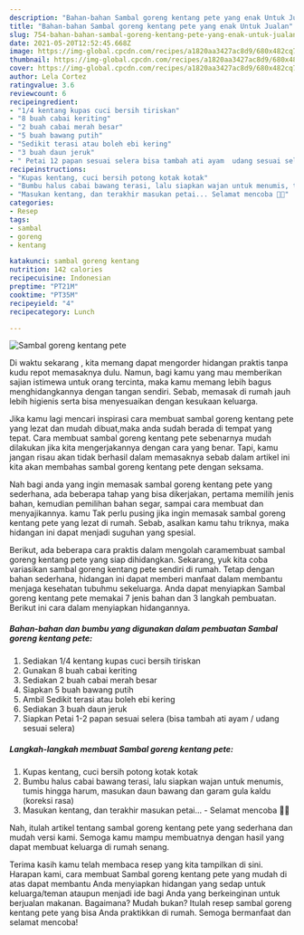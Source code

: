 ```yaml
---
description: "Bahan-bahan Sambal goreng kentang pete yang enak Untuk Jualan"
title: "Bahan-bahan Sambal goreng kentang pete yang enak Untuk Jualan"
slug: 754-bahan-bahan-sambal-goreng-kentang-pete-yang-enak-untuk-jualan
date: 2021-05-20T12:52:45.668Z
image: https://img-global.cpcdn.com/recipes/a1820aa3427ac8d9/680x482cq70/sambal-goreng-kentang-pete-foto-resep-utama.jpg
thumbnail: https://img-global.cpcdn.com/recipes/a1820aa3427ac8d9/680x482cq70/sambal-goreng-kentang-pete-foto-resep-utama.jpg
cover: https://img-global.cpcdn.com/recipes/a1820aa3427ac8d9/680x482cq70/sambal-goreng-kentang-pete-foto-resep-utama.jpg
author: Lela Cortez
ratingvalue: 3.6
reviewcount: 6
recipeingredient:
- "1/4 kentang kupas cuci bersih tiriskan"
- "8 buah cabai keriting"
- "2 buah cabai merah besar"
- "5 buah bawang putih"
- "Sedikit terasi atau boleh ebi kering"
- "3 buah daun jeruk"
- " Petai 12 papan sesuai selera bisa tambah ati ayam  udang sesuai selera"
recipeinstructions:
- "Kupas kentang, cuci bersih potong kotak kotak"
- "Bumbu halus cabai bawang terasi, lalu siapkan wajan untuk menumis, tumis hingga harum, masukan daun bawang dan garam gula kaldu (koreksi rasa)"
- "Masukan kentang, dan terakhir masukan petai... Selamat mencoba 👌🏼"
categories:
- Resep
tags:
- sambal
- goreng
- kentang

katakunci: sambal goreng kentang 
nutrition: 142 calories
recipecuisine: Indonesian
preptime: "PT21M"
cooktime: "PT35M"
recipeyield: "4"
recipecategory: Lunch

---
```



![Sambal goreng kentang pete](https://img-global.cpcdn.com/recipes/a1820aa3427ac8d9/680x482cq70/sambal-goreng-kentang-pete-foto-resep-utama.jpg)

Di waktu  sekarang , kita memang dapat mengorder hidangan praktis tanpa kudu repot memasaknya dulu. Namun, bagi kamu yang mau memberikan sajian istimewa untuk orang tercinta, maka kamu memang lebih bagus menghidangkannya dengan tangan sendiri. Sebab, memasak di rumah jauh lebih higienis serta bisa menyesuaikan dengan kesukaan keluarga.

Jika kamu lagi mencari inspirasi cara membuat sambal goreng kentang pete yang lezat dan mudah dibuat,maka anda sudah berada di tempat yang tepat. Cara membuat sambal goreng kentang pete  sebenarnya mudah dilakukan jika kita mengerjakannya dengan cara yang benar. Tapi, kamu jangan risau akan tidak berhasil dalam memasaknya 
sebab dalam artikel ini kita akan membahas sambal goreng kentang pete dengan seksama.  



Nah bagi anda yang ingin memasak sambal goreng kentang pete yang sederhana, ada beberapa tahap yang bisa dikerjakan, pertama memilih jenis bahan, kemudian pemilihan bahan segar, sampai cara membuat dan menyajikannya. kamu Tak perlu pusing jika ingin memasak sambal goreng kentang pete yang lezat di rumah. Sebab, asalkan kamu  tahu triknya, maka hidangan ini dapat menjadi suguhan yang spesial.

Berikut, ada beberapa cara praktis  dalam mengolah caramembuat sambal goreng kentang pete yang siap dihidangkan. Sekarang, yuk kita coba variasikan sambal goreng kentang pete sendiri di rumah. Tetap dengan bahan sederhana, hidangan ini dapat memberi manfaat dalam membantu menjaga kesehatan tubuhmu sekeluarga. Anda dapat menyiapkan Sambal goreng kentang pete memakai 7 jenis bahan dan 3 langkah pembuatan. Berikut ini cara dalam menyiapkan hidangannya.

<!--inarticleads1-->

##### Bahan-bahan dan bumbu yang digunakan dalam pembuatan Sambal goreng kentang pete:

1. Sediakan 1/4 kentang kupas cuci bersih tiriskan
1. Gunakan 8 buah cabai keriting
1. Sediakan 2 buah cabai merah besar
1. Siapkan 5 buah bawang putih
1. Ambil Sedikit terasi atau boleh ebi kering
1. Sediakan 3 buah daun jeruk
1. Siapkan  Petai 1-2 papan sesuai selera (bisa tambah ati ayam / udang sesuai selera)




<!--inarticleads2-->

##### Langkah-langkah membuat Sambal goreng kentang pete:

1. Kupas kentang, cuci bersih potong kotak kotak
1. Bumbu halus cabai bawang terasi, lalu siapkan wajan untuk menumis, tumis hingga harum, masukan daun bawang dan garam gula kaldu (koreksi rasa)
1. Masukan kentang, dan terakhir masukan petai... - Selamat mencoba 👌🏼




Nah, itulah artikel tentang  sambal goreng kentang pete  yang sederhana dan mudah versi kami. Semoga kamu mampu membuatnya dengan hasil yang dapat membuat keluarga di rumah senang. 

Terima kasih kamu telah membaca resep yang kita tampilkan di sini. Harapan kami, cara membuat  Sambal goreng kentang pete yang mudah di atas dapat membantu Anda menyiapkan hidangan yang sedap untuk keluarga/teman ataupun menjadi ide bagi Anda yang berkeinginan untuk berjualan makanan. Bagaimana? Mudah bukan? Itulah resep sambal goreng kentang pete yang bisa Anda praktikkan di rumah. Semoga bermanfaat dan selamat mencoba!

